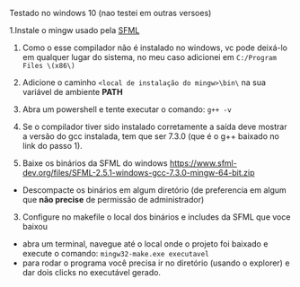 Testado no windows 10 (nao testei em outras versoes)

1.Instale o mingw usado pela [SFML](https://sourceforge.net/projects/mingw-w64/files/Toolchains%20targetting%20Win32/Personal%20Builds/mingw-builds/7.3.0/threads-posix/dwarf/i686-7.3.0-release-posix-dwarf-rt_v5-rev0.7z/download)
  1. Como o esse compilador não é instalado no windows, vc pode deixá-lo em qualquer lugar do sistema, no meu caso adicionei em ```C:/Program Files \(x86\)```
  2. Adicione o caminho ```<local de instalação do mingw>\bin\``` na sua variável de ambiente __PATH__
  3. Abra um powershell e tente executar o comando: ```g++ -v```
  4. Se o compilador tiver sido instalado corretamente a saída deve mostrar a versão do gcc instalada, tem que ser 7.3.0 (que é o g++ baixado no link do passo 1).

2. Baixe os binários da SFML do windows https://www.sfml-dev.org/files/SFML-2.5.1-windows-gcc-7.3.0-mingw-64-bit.zip
  - Descompacte os binários em algum diretório (de preferencia em algum que __não precise__ de permissão de administrador)

3. Configure no makefile o local dos binários e includes da SFML que voce baixou
  - abra um terminal, navegue até o local onde o projeto foi baixado e execute o comando: ```mingw32-make.exe executavel```
  - para rodar o programa você precisa ir no diretório (usando o explorer) e dar dois clicks no executável gerado.
    
  
